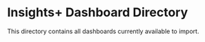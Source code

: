 # Insights+ Dashboard Directory

This directory contains all dashboards currently available to import.